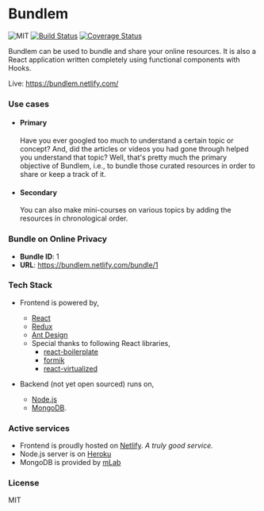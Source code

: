 # Bundlem

![MIT](https://img.shields.io/packagist/l/doctrine/orm.svg)
[![Build Status](https://travis-ci.com/kunalmhatre/bundlem.svg?token=rqM3wT2oavxkwLkqCg8X&branch=master)](https://travis-ci.com/kunalmhatre/bundlem)
[![Coverage Status](https://coveralls.io/repos/github/kunalmhatre/bundlem/badge.svg?branch=master)](https://coveralls.io/github/kunalmhatre/bundlem?branch=master)

Bundlem can be used to bundle and share your online resources. It is also a React application written completely using functional components with Hooks.

Live: https://bundlem.netlify.com/

### Use cases

- #### Primary
  Have you ever googled too much to understand a certain topic or concept? And, did the articles or videos you had gone through helped you understand that topic? Well, that's pretty much the primary objective of Bundlem, i.e., to bundle those curated resources in order to share or keep a track of it.

- #### Secondary
  You can also make mini-courses on various topics by adding the resources in chronological order.

### Bundle on Online Privacy
- **Bundle ID**: 1
- **URL**: https://bundlem.netlify.com/bundle/1 

### Tech Stack
- Frontend is powered by,
  - [React](https://reactjs.org/) 
  - [Redux](https://redux.js.org/)
  - [Ant Design](https://ant.design/)
  - Special thanks to following React libraries,
    - [react-boilerplate](https://github.com/react-boilerplate/react-boilerplate)
    - [formik](https://github.com/jaredpalmer/formik)
    - [react-virtualized](https://github.com/bvaughn/react-virtualized)

- Backend (not yet open sourced) runs on,
  - [Node.js](https://nodejs.org/en/about/)
  - [MongoDB](https://www.mongodb.com/what-is-mongodb).

### Active services
- Frontend is proudly hosted on [Netlify](https://www.netlify.com/). *A truly good service.*
- Node.js server is on [Heroku](https://www.heroku.com/)
- MongoDB is provided by [mLab](https://mlab.com/)

### License
MIT
